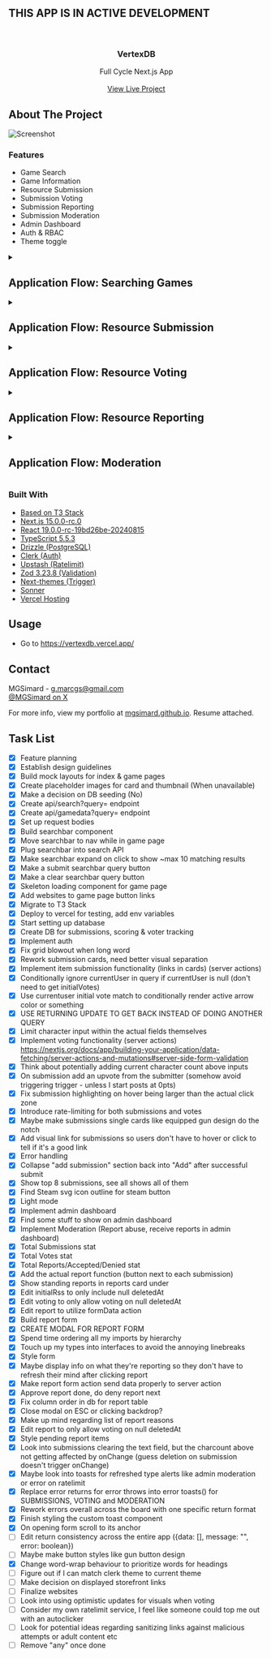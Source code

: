 ## THIS APP IS IN ACTIVE DEVELOPMENT

<br/>
<div align="center">

<h3 align="center">VertexDB</h3>
<p align="center">
Full Cycle Next.js App
<br/>
<br/>
<a href="https://vertexdb.vercel.app/">View Live Project</a>
</p>
</div>

## About The Project

![Screenshot]()

### Features

- Game Search
- Game Information
- Resource Submission
- Submission Voting
- Submission Reporting
- Submission Moderation
- Admin Dashboard
- Auth & RBAC
- Theme toggle

<details>
<summary><h2>Application Flow: Searching Games</h2></summary>
<p>Users can search for and access game pages, which also contain user-submitted resources.</p>

1. Users can use the search bar or direct URL to access game pages.
2. Game information is retrieved from IGDB's API according to tailored request body.
3. For the search function, matching games are displayed as a list.
4. For the game page, information for the matching game slug is displayed on the page.
5. Additionally, all user submitted resources matching the game ID are retrieved from the database then displayed accordingly.
</details>

<details>
<summary><h2>Application Flow: Resource Submission</h2></summary>
<p>Users can submit resources for each game page and section</p>

1. Clicking [+] ADD unrolls a submission form.
2. Title, URL and Description can be filled in then submitted.
3. Upon submission, it will be added to the database if it passes the following checks:
   - User is authorized.
   - User is not rate limited.
   - Form input passes validation.
4. revalidatePath() to refresh from the server action.
</details>

<details>
<summary><h2>Application Flow: Resource Voting</h2></summary>
<p>Users can vote on submissions: Upvote, downvote, cancel vote.</p>

1. If the user is logged in, their current vote for each submission is loaded and displayed.
2. The user can add a new vote, change their vote or cancel their vote by clicking the arrows.
3. Votes are checked against auth, ratelimit and validation.
4. After passing those checks, the following occurs:
   - Check for existence of submission and current vote.
   - Add vote if there is no prior vote.
   - If existing vote is the same, delete the vote.
   - If existing vote is different, modify the vote.
   - Adjust the submission's score as a transaction to reflect vote.

</details>

<details>
<summary><h2>Application Flow: Resource Reporting</h2></summary>
<p>Users can submit reports against submissions they believe break the platform's rules.</p>

1. Clicking the caution button will open a report form modal.
2. Information on the submission to be reported is displayed along with the form.
3. The user can select a report reason option, along with an optional "Additional Information" field.
4. Upon confirmation, the report will be added to the database if it passes the following checks:
   - User is authorized.
   - User is not rate limited.
   - Form input passes validation.
   - User has not already reported the submission.

<p>From there, the report will be marked as "pending" and visible on the administrator dashboard.</p>
</details>

<details>
<summary><h2>Application Flow: Moderation</h2></summary>
<p>Pending reports are displayed in the administrator dashboard along with all necessary information. Administrators can choose to "Approve" or "Deny" these reports.</p>

<h3>Approving a Report</h3>

Upon approval (and passing Auth+RBAC & validation checks), the following occurs as a transaction:

1. Verification that the report still exists, and still in "pending" status.
2. On success, soft-delete the submission with sql`now()` at deleted_at.
3. Update the current report's status to "approved".
4. Finally, set all other reports' status against the submission to "collateral". This indicates that these reports were batch-accepted due to the acceptance of another repord, which avoids possible confusion if:
   - All accepted: You lose context on responsible report - non-sensical reports would also get accepted.
   - All denied: Sensical reports marked as denied.
   - All deleted: You lose historical statistical tracking for reports submitted.
   - As such, the best option I found was to introduce a new status type called "collateral".
5. revalidatePath() to refresh from the server action.

<h3>Denying a Report</h3>

Upon denial (and passing Auth+RBAC & validation checks), the following occurs as a transaction:

1. Verification that the report still exists, and still in "pending" status.
2. On success, update the current report's status to "denied".
3. revalidatePath() to refresh from server action.
</details>

### Built With

- [Based on T3 Stack](https://create.t3.gg/)
- [Next.js 15.0.0-rc.0](https://nextjs.org/)
- [React 19.0.0-rc-19bd26be-20240815](https://react.dev/)
- [TypeScript 5.5.3](https://www.typescriptlang.org/)
- [Drizzle (PostgreSQL)](https://orm.drizzle.team/)
- [Clerk (Auth)](https://clerk.com)
- [Upstash (Ratelimit)](https://upstash.com/)
- [Zod 3.23.8 (Validation)](https://zod.dev/)
- [Next-themes (Trigger)](https://github.com/pacocoursey/next-themes)
- [Sonner](https://sonner.emilkowal.ski/)
- [Vercel Hosting](https://vercel.com/)

## Usage

- Go to https://vertexdb.vercel.app/

## Contact

MGSimard - g.marcgs@gmail.com  
[@MGSimard on X](https://x.com/MGSimard)

For more info, view my portfolio at [mgsimard.github.io](https://mgsimard.github.io). Resume attached.

## Task List

- [x] Feature planning
- [x] Establish design guidelines
- [x] Build mock layouts for index & game pages
- [x] Create placeholder images for card and thumbnail (When unavailable)
- [x] Make a decision on DB seeding (No)
- [x] Create api/search?query= endpoint
- [x] Create api/gamedata?query= endpoint
- [x] Set up request bodies
- [x] Build searchbar component
- [x] Move searchbar to nav while in game page
- [x] Plug searchbar into search API
- [x] Make searchbar expand on click to show ~max 10 matching results
- [x] Make a submit searchbar query button
- [x] Make a clear searchbar query button
- [x] Skeleton loading component for game page
- [x] Add websites to game page button links
- [x] Migrate to T3 Stack
- [x] Deploy to vercel for testing, add env variables
- [x] Start setting up database
- [x] Create DB for submissions, scoring & voter tracking
- [x] Implement auth
- [x] Fix grid blowout when long word
- [x] Rework submission cards, need better visual separation
- [x] Implement item submission functionality (links in cards) (server actions)
- [x] Conditionally ignore currentUser in query if currentUser is null (don't need to get initialVotes)
- [x] Use currentuser initial vote match to conditionally render active arrow color or something
- [x] USE RETURNING UPDATE TO GET BACK INSTEAD OF DOING ANOTHER QUERY
- [x] Limit character input within the actual fields themselves
- [x] Implement voting functionality (server actions) https://nextjs.org/docs/app/building-your-application/data-fetching/server-actions-and-mutations#server-side-form-validation
- [x] Think about potentially adding current character count above inputs
- [x] On submission add an upvote from the submitter (somehow avoid triggering trigger - unless I start posts at 0pts)
- [x] Fix submission highlighting on hover being larger than the actual click zone
- [x] Introduce rate-limiting for both submissions and votes
- [x] Maybe make submissions single cards like equipped gun design do the notch
- [x] Add visual link for submissions so users don't have to hover or click to tell if it's a good link
- [x] Error handling
- [x] Collapse "add submission" section back into "Add" after successful submit
- [x] Show top 8 submissions, see all shows all of them
- [x] Find Steam svg icon outline for steam button
- [x] Light mode
- [x] Implement admin dashboard
- [x] Find some stuff to show on admin dashboard
- [x] Implement Moderation (Report abuse, receive reports in admin dashboard)
- [x] Total Submissions stat
- [x] Total Votes stat
- [x] Total Reports/Accepted/Denied stat
- [x] Add the actual report function (button next to each submission)
- [x] Show standing reports in reports card under
- [x] Edit initialRss to only include null deletedAt
- [x] Edit voting to only allow voting on null deletedAt
- [x] Edit report to utilize formData action
- [x] Build report form
- [x] CREATE MODAL FOR REPORT FORM
- [x] Spend time ordering all my imports by hierarchy
- [x] Touch up my types into interfaces to avoid the annoying linebreaks
- [x] Style form
- [x] Maybe display info on what they're reporting so they don't have to refresh their mind after clicking report
- [x] Make report form action send data properly to server action
- [x] Approve report done, do deny report next
- [x] Fix column order in db for report table
- [x] Close modal on ESC or clicking backdrop?
- [x] Make up mind regarding list of report reasons
- [x] Edit report to only allow voting on null deletedAt
- [x] Style pending report items
- [x] Look into submissions clearing the text field, but the charcount above not getting affected by onChange (guess deletion on submission doesn't trigger onChange)
- [x] Maybe look into toasts for refreshed type alerts like admin moderation or error on ratelimit
- [x] Replace error returns for error throws into error toasts() for SUBMISSIONS, VOTING and MODERATION
- [x] Rework errors overall across the board with one specific return format
- [x] Finish styling the custom toast component
- [x] On opening form scroll to its anchor
- [ ] Edit return consistency across the entire app ({data: [], message: "", error: boolean})
- [ ] Maybe make button styles like gun button design
- [x] Change word-wrap behaviour to prioritize words for headings
- [ ] Figure out if I can match clerk theme to current theme
- [ ] Make decision on displayed storefront links
- [ ] Finalize websites
- [ ] Look into using optimistic updates for visuals when voting
- [ ] Consider my own ratelimit service, I feel like someone could top me out with an autoclicker
- [ ] Look for potential ideas regarding sanitizing links against malicious attempts or adult content etc
- [ ] Remove "any" once done
